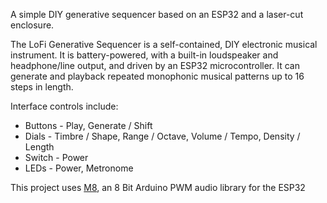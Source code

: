 A simple DIY generative sequencer based on an ESP32 and a laser-cut enclosure.

The LoFi Generative Sequencer is a self-contained, DIY electronic musical instrument. It is battery-powered, with a built-in loudspeaker and headphone/line output, and driven by an ESP32 microcontroller. It can generate and playback repeated monophonic musical patterns up to 16 steps in length.

Interface controls include:

+ Buttons - Play, Generate / Shift
+ Dials - Timbre / Shape, Range / Octave, Volume / Tempo, Density / Length
+ Switch - Power
+ LEDs - Power, Metronome

This project uses [M8](https://github.com/algomusic/M8), an 8 Bit Arduino PWM audio library for the ESP32
